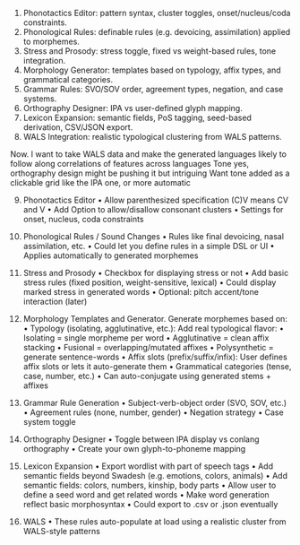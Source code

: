 1. Phonotactics Editor: pattern syntax, cluster toggles, onset/nucleus/coda constraints.
2. Phonological Rules: definable rules (e.g. devoicing, assimilation) applied to morphemes.
3. Stress and Prosody: stress toggle, fixed vs weight-based rules, tone integration.
4. Morphology Generator: templates based on typology, affix types, and grammatical categories.
5. Grammar Rules: SVO/SOV order, agreement types, negation, and case systems.
6. Orthography Designer: IPA vs user-defined glyph mapping.
7. Lexicon Expansion: semantic fields, PoS tagging, seed-based derivation, CSV/JSON export.
8. WALS Integration: realistic typological clustering from WALS patterns.

Now. I want to take WALS data and make the generated languages likely to follow along correlations of features across languages 
Tone yes, orthography design might be pushing it but intriguing
Want tone added as a clickable grid like the IPA one, or more automatic

9.  Phonotactics Editor
• Allow parenthesized specification (C)V means CV and V
• Add Option to allow/disallow consonant clusters
• Settings for onset, nucleus, coda constraints

1. Phonological Rules / Sound Changes
• Rules like final devoicing, nasal assimilation, etc.
• Could let you define rules in a simple DSL or UI
• Applies automatically to generated morphemes

1. Stress and Prosody
• Checkbox for displaying stress or not
• Add basic stress rules (fixed position, weight-sensitive, lexical)
• Could display marked stress in generated words
• Optional: pitch accent/tone interaction (later)

1. Morphology Templates and Generator. Generate morphemes based on:
• Typology (isolating, agglutinative, etc.): Add real typological flavor:
• Isolating = single morpheme per word
• Agglutinative = clean affix stacking
• Fusional = overlapping/mutated affixes
• Polysynthetic = generate sentence-words
• Affix slots (prefix/suffix/infix): User defines affix slots or lets it auto-generate them
• Grammatical categories (tense, case, number, etc.)
• Can auto-conjugate using generated stems + affixes

1. Grammar Rule Generation
• Subject-verb-object order (SVO, SOV, etc.)
• Agreement rules (none, number, gender)
• Negation strategy
• Case system toggle

1. Orthography Designer
• Toggle between IPA display vs conlang orthography
• Create your own glyph-to-phoneme mapping

1. Lexicon Expansion
• Export wordlist with part of speech tags
• Add semantic fields beyond Swadesh (e.g. emotions, colors, animals)
• Add semantic fields: colors, numbers, kinship, body parts
• Allow user to define a seed word and get related words
• Make word generation reflect basic morphosyntax
• Could export to .csv or .json eventually

1. WALS
• These rules auto-populate at load using a realistic cluster from WALS-style patterns